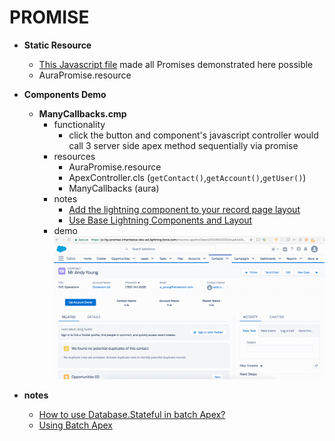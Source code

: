 # PROMISE

* **Static Resource**
  * [This Javascript file](../assets/AuraPromise.js) made all Promises demonstrated here possible
  * AuraPromise.resource

* **Components Demo**
  * **ManyCallbacks.cmp**
    * functionality
      * click the button and component's javascript controller would call 3 server side apex method sequentially via promise
    * resources
        * AuraPromise.resource
        * ApexController.cls (`getContact()`,`getAccount()`,`getUser()`)
        * ManyCallbacks (aura)
    * notes
      * [Add the lightning component to your record page layout](http://www.forcewizard.com/blog/adding-lightning-components-lightning-experience)
      * [Use Base Lightning Components and Layout](https://developer.salesforce.com/docs/atlas.en-us.lightning.meta/lightning/lightning_overview.htm)
    * demo
    ![1.gif](/screenshots/1.gif)

* **notes**


  * [How to use Database.Stateful in batch Apex?](https://developer.salesforce.com/forums/?id=906F00000008zJ5IAI)
  * [Using Batch Apex](https://developer.salesforce.com/docs/atlas.en-us.apexcode.meta/apexcode/apex_batch_interface.htm)
